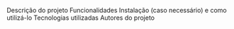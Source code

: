 Descrição do projeto
Funcionalidades
Instalação (caso necessário) e como utilizá-lo
Tecnologias utilizadas
Autores do projeto
